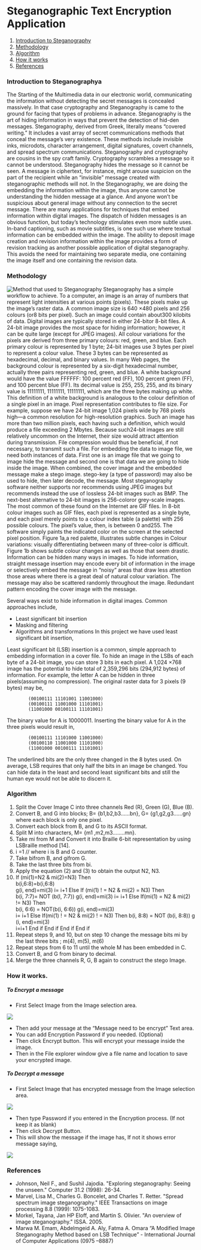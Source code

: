 # Steganographic Text Encryption Application

 1. [Introduction to Steganography](#introduction-to-steganographya)
 2. [Methodology](#methodology)
 3. [Algorithm](#algorithm)
 4. [How it works](#how-it-works)
 5. [References](#references)

### Introduction to Steganographya
The Starting of the Multimedia data in our electronic world, communicating the information without detecting the secret messages is concealed massively. In that case cryptography and Steganography is came to the ground for facing that types of problems in advance. Steganography is the art of hiding information in ways that prevent the detection of hid-den messages. Steganography, derived from Greek, literally means “covered writing.” It includes a vast array of secret communications methods that conceal the message’s very existence. These methods include invisible inks, microdots, character arrangement, digital signatures, covert channels, and spread spectrum communications. Steganography and cryptography are cousins in the spy craft family. Cryptography scrambles a message so it cannot be understood. Steganography hides the message so it cannot be seen. A message in ciphertext, for instance, might arouse suspicion on the part of the recipient while an “invisible” message created with steganographic methods will not.
In the Steganography, we are doing the embedding the information within the image, thus anyone cannot be understanding the hidden message at a glance. And anyone won’t be suspicious about general image without any connection to the secret message. There are many applications for techniques that embed information within digital images. The dispatch  of hidden messages is an obvious function, but today’s technology stimulates even more subtle uses. In-band captioning, such as movie subtitles, is one such use where textual information can be embedded  within the image. The ability to deposit  image creation and  revision information within the  image  provides a form of revision tracking as another possible application of digital steganography. This  avoids  the  need  for  maintaining two  separate  media,  one  containing  the  image  itself  and  one containing the revision data.

### Methodology
![Method that used to Steganography](https://i.ibb.co/pWN4949/f.png)
Steganography has a simple workflow to achieve. To a computer, an image is an array of numbers that represent light intensities at various points (pixels). These pixels make up the image’s raster data. A common image size is 640 ×480 pixels and 256 colours (or8 bits per pixel). Such an image could contain about300 kilobits of data. Digital images are typically stored in either 24-bitor 8-bit files. A 24-bit image provides the most space for hiding information;  however,  it can be quite large (except for JPEG images). All colour variations for the pixels are derived from three primary colours:  red,  green,  and  blue.  Each  primary colour is represented by 1 byte; 24-bit images use 3 bytes per pixel to represent a colour value. These 3 bytes can be represented as hexadecimal, decimal, and binary values. In many Web pages, the background colour is represented by a six-digit hexadecimal number, actually three pairs representing red, green, and blue. A white background would have the value FFFFFF: 100 percent red (FF), 100 percent green (FF), and 100 percent blue (FF). Its decimal value is 255, 255, 255, and its binary  value  is  11111111,  11111111,  11111111, which are the three bytes making up white. This definition of a white background is analogous to the colour definition of a single pixel in an image. Pixel representation contributes to file size. For example, suppose we have 24-bit image 1,024 pixels wide by 768 pixels high—a common resolution for high-resolution graphics. Such an image has more than two million pixels, each having such a definition, which would produce a file exceeding 2 Mbytes. Because such24-bit images are still relatively uncommon on the Internet,  their  size  would  attract  attention  during transmission. File compression would thus be beneficial, if not necessary, to transmit such a file.
For embedding the data to image file, we need both instances of data. First one is an image file that we going to image hide the message and second one is that data we are going to hide inside the image. When combined, the cover image  and  the  embedded  message  make  a  stego image. stego-key (a type of password) may also be used to hide, then later decode, the message. Most steganography software neither supports nor recommends using JPEG images but recommends instead the use of lossless 24-bit images such as BMP. The next-best alternative to 24-bit images is 256-coloror  grey-scale  images.  The  most  common  of  these found on the Internet are GIF files. In 8-bit colour images such as GIF files, each pixel is represented as a single byte, and each pixel merely points to a colour index table (a palette) with 256 possible colours. The pixel’s value, then, is between 0 and255. The software simply paints the indicated color on the screen at the selected pixel position. Figure 1a,a red palette, illustrates subtle changes in Colour variations: visually differentiating between many of three-color is difficult. Figure 1b shows subtle colour changes as well as those that seem drastic.
Information can be hidden many ways in images. To hide information, straight message insertion may encode every bit of information in the image or selectively embed the message in “noisy” areas that draw less attention those areas where there is a great deal of natural colour variation. The message may also be scattered randomly throughout the image. Redundant pattern encoding the cover image with the message.

Several ways exist to hide information in digital images. Common approaches include,

 - Least significant bit insertion
 - Masking and filtering
 - Algorithms and transformations
In this project we have used least significant bit insertion, 

Least significant bit (LSB) insertion is a common, simple  approach  to  embedding  information  in  a cover file. To hide an image in the LSBs of each byte of a 24-bit image, you can store 3 bits in each pixel. A 1,024 ×768 image has the potential to hide total of 2,359,296 bits (294,912 bytes) of information. For example, the letter A can be hidden in three pixels(assuming no compression). The original raster data for 3 pixels (9 bytes) may be,

			(00100111 11101001 11001000)
			(00100111 11001000 11101001)
			(11001000 00100111 11101001)
The binary value for A is 10000011. Inserting the binary value for A in the three pixels would result in,

			(00100111 11101000 11001000)
			(00100110 11001000 11101000)
			(11001000 00100111 11101001)
The underlined bits are the only three changed in the 8 bytes used. On average, LSB requires that only half the bits in an image be changed. You can hide data in the least and second least significant bits and still the human eye would not be able to discern it. 

### Algorithm
1.	Split  the  Cover  Image  C  into  three  channels  Red (R), Green (G), Blue (B).
2.	Convert   B,   and   G   into   blocks;   B=   {b1,b2,b3......bn},  G=  {g1,g2,g3......gn}  where  each  block is only one pixel.
3.	Convert  each  block  from  B,  and  G  to  its  ASCII format.
4.	Split M into characters, M= {m1 ,m2,m3........mn}.
5.	Take mi from  M and  Convert  it  into  Braille  6-bit representation by using LSBraille method [14].
6.	i =1                 // where i is B and G counter.                       
7.	Take bifrom B, and gifrom G.
8.	Take the last three bits from bi.
9.	Apply  the  equation  (2)  and  (3)  to  obtain  the  output N2, N3.
10.	If (mi(1)=N2 & mi(2)=N3) Then  
	b(i,6:8)=b(i,6:8)              
	g(i, end)=mi(3)
	i= i+1
Else If (mi(1) ! = N2 & mi(2) = N3) Then   
	b(i, 7:7)= NOT (b(I, 7:7))
	g(i, end)=mi(3)
	i= i+1
Else If(mi(1) = N2 & mi(2) != N3) Then   
	b(i, 6:6) = NOT(b(i, 6:6))
	g(i, end)=mi(3)      
	i= i+1
Else If(mi(1) ! = N2 & mi(2) ! = N3) Then 
	b(i, 8:8) = NOT (b(i, 8:8))	
g (i, end)=mi(3)   
	i=i+1
End if
End if 
End if
End if
11.	Repeat  steps  9,  and  10,    but  on  step  10  change  the message  bits mi by  the  last  three  bits  ;  m(4),  m(5), m(6)
12.	Repeat  steps  from  6  to  11  until  the  whole  M  has been embedded in C.
13.	Convert B, and G from binary to decimal.
14.	Merge the three channels R, G, B again to construct the stego Image.

### How it works.
##### To Encrypt a message

 - First Select Image from the Image selection area.
 
 ![](https://i.ibb.co/5Yx8SGW/1.png)
 
 - Then add your message at the “Message need to be encrypt” Text area.
 - You can add Encryption Password if you needed. (Optional)
 - Then click Encrypt button. This will encrypt your message inside the image.
 - Then in the File explorer window give a file name and location to save your encrypted image.

##### To Decrypt a message

 - First Select Image that has encrypted message from the Image selection area.

![](https://i.ibb.co/QjjBV0V/2.png)

 - Then type Password if you entered in the Encryption process. (If not keep it as blank)
 - Then click Decrypt Button.
 - This will show the message if the image has, If not it shows error message saying,

![](https://i.ibb.co/P6vGs8d/3.png)

### References

 - Johnson, Neil F., and Sushil Jajodia. "Exploring steganography: Seeing the unseen." Computer 31.2 (1998): 26-34.
 - Marvel, Lisa M., Charles G. Boncelet, and Charles T. Retter. "Spread spectrum image steganography." IEEE Transactions on image processing 8.8 (1999): 1075-1083.
 - Morkel, Tayana, Jan HP Eloff, and Martin S. Olivier. "An overview of image steganography." ISSA. 2005.
 - Marwa M. Emam, Abdelmgeid A. Aly, Fatma A. Omara “A Modified Image Steganography Method based on LSB Technique” - International Journal of Computer Applications (0975 –8887)

